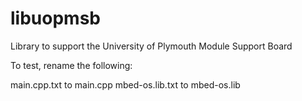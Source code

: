 # libuopmsb
Library to support the University of Plymouth Module Support Board

To test, rename the following:

main.cpp.txt to main.cpp
mbed-os.lib.txt to mbed-os.lib

